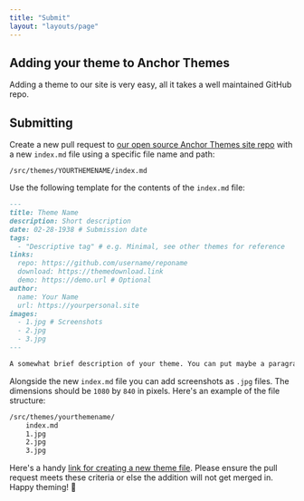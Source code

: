 ```yaml
---
title: "Submit"
layout: "layouts/page"
---
```


## Adding your theme to Anchor Themes

Adding a theme to our site is very easy, all it takes a well maintained GitHub repo.

## Submitting

Create a new pull request to [our open source Anchor Themes site repo](https://github.com/daviddarnes/anchorthemes.com/) with a new `index.md` file using a specific file name and path:

```
/src/themes/YOURTHEMENAME/index.md
```

Use the following template for the contents of the `index.md` file:

``` md
---
title: Theme Name
description: Short description
date: 02-28-1938 # Submission date
tags:
  - "Descriptive tag" # e.g. Minimal, see other themes for reference
links:
  repo: https://github.com/username/reponame
  download: https://themedownload.link
  demo: https://demo.url # Optional
author:
  name: Your Name
  url: https://yourpersonal.site
images:
  - 1.jpg # Screenshots
  - 2.jpg
  - 3.jpg
---

A somewhat brief description of your theme. You can put maybe a paragraph or two in here, list some features too if you like
```

Alongside the new `index.md` file you can add screenshots as `.jpg` files. The dimensions should be `1080` by `840` in pixels. Here's an example of the file structure:

``` txt
/src/themes/yourthemename/
    index.md
    1.jpg
    2.jpg
    3.jpg
```

Here's a handy [link for creating a new theme file](https://github.com/daviddarnes/anchorthemes.com/new/master/src/themes/themes). Please ensure the pull request meets these criteria or else the addition will not get merged in. Happy theming! 🎉
